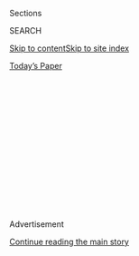 <div id="app">

<div>

<div>

<div>

<div class="NYTAppHideMasthead css-1q2w90k e1suatyy0">

<div class="section css-ui9rw0 e1suatyy2">

<div class="css-eph4ug er09x8g0">

<div class="css-6n7j50">

</div>

<span class="css-1dv1kvn">Sections</span>

<div class="css-10488qs">

<span class="css-1dv1kvn">SEARCH</span>

</div>

[Skip to content](#site-content)[Skip to site
index](#site-index)

</div>

<div class="css-10698na e1huz5gh0">

</div>

</div>

<div id="masthead-bar-one" class="section hasLinks css-15hmgas e1csuq9d3">

<div class="css-uqyvli e1csuq9d0">

</div>

<div class="css-1uqjmks e1csuq9d1">

</div>

<div class="css-9e9ivx">

[](https://myaccount.nytimes3xbfgragh.onion/auth/login?response_type=cookie&client_id=vi)

</div>

<div class="css-1bvtpon e1csuq9d2">

[Today’s
Paper](https://www.nytimes3xbfgragh.onion/section/todayspaper)

</div>

</div>

</div>

</div>

<div data-aria-hidden="false">

<div id="site-content" data-role="main">

<div>

<div class="css-1aor85t" style="opacity:0.000000001;z-index:-1;visibility:hidden">

<div class="css-1hqnpie">

<div class="css-epjblv">

<span class="css-17xtcya">[Opinion](/section/opinion)</span><span class="css-x15j1o">|</span><span class="css-fwqvlz">We
Lost the Battle for the Republican Party’s Soul Long
Ago</span>

</div>

<div class="css-k008qs">

<div class="css-1iwv8en">

<span class="css-18z7m18"></span>

<div>

</div>

</div>

<span class="css-1n6z4y">https://nyti.ms/2DawxRf</span>

<div class="css-1705lsu">

<div class="css-4xjgmj">

<div class="css-4skfbu" data-role="toolbar" data-aria-label="Social Media Share buttons, Save button, and Comments Panel with current comment count" data-testid="share-tools">

  - 
  - 
  - 
  - 
    
    <div class="css-6n7j50">
    
    </div>

  - 
  - 

</div>

</div>

</div>

</div>

</div>

</div>

<div id="NYT_TOP_BANNER_REGION" class="css-13pd83m">

</div>

<div id="top-wrapper" class="css-1sy8kpn">

<div id="top-slug" class="css-l9onyx">

Advertisement

</div>

[Continue reading the main
story](#after-top)

<div class="ad top-wrapper" style="text-align:center;height:100%;display:block;min-height:250px">

<div id="top" class="place-ad" data-position="top" data-size-key="top">

</div>

</div>

<div id="after-top">

</div>

</div>

<div>

<div class="css-v5btjw etb61u70">

<div class="css-v05ibm etb61u71">

[Opinion](/section/opinion)

</div>

</div>

<div id="sponsor-wrapper" class="css-1hyfx7x">

<div id="sponsor-slug" class="css-19vbshk">

Supported by

</div>

[Continue reading the main
story](#after-sponsor)

<div id="sponsor" class="ad sponsor-wrapper" style="text-align:center;height:100%;display:block">

</div>

<div id="after-sponsor">

</div>

</div>

<div class="css-186x18t">

</div>

<div class="css-1vkm6nb ehdk2mb0">

# We Lost the Battle for the Republican Party’s Soul Long Ago

</div>

Only fear will motivate the party to change — the cold fear only defeat
can bring.

<div class="css-18e8msd">

<div class="css-vp77d3 epjyd6m0">

<div class="css-1baulvz">

By <span class="css-1baulvz last-byline" itemprop="name">Stuart
Stevens</span>

<div class="css-8atqhb">

Mr. Stevens is a Republican political consultant.

</div>

</div>

</div>

  - July 29,
    2020

  - 
    
    <div class="css-4xjgmj">
    
    <div class="css-pvvomx" data-role="toolbar" data-aria-label="Social Media Share buttons, Save button, and Comments Panel with current comment count" data-testid="share-tools">
    
      - 
      - 
      - 
      - 
        
        <div class="css-6n7j50">
        
        </div>
    
      - 
      - 
    
    </div>
    
    </div>

</div>

<div class="css-79elbk" data-testid="photoviewer-wrapper">

<div class="css-z3e15g" data-testid="photoviewer-wrapper-hidden">

</div>

<div class="css-1a48zt4 ehw59r15" data-testid="photoviewer-children">

![<span class="css-cnj6d5 e1z0qqy90" itemprop="copyrightHolder"><span class="css-1ly73wi e1tej78p0">Credit...</span><span><span>Kevin
Lamarque/Reuters</span></span></span>](https://static01.graylady3jvrrxbe.onion/images/2020/07/28/opinion/28Stevens2/merlin_174249147_b661b850-6097-4221-bd90-92f37ce14c77-articleLarge.jpg?quality=75&auto=webp&disable=upscale)

</div>

</div>

</div>

<div class="section meteredContent css-1r7ky0e" name="articleBody" itemprop="articleBody">

<div class="css-1fanzo5 StoryBodyCompanionColumn">

<div class="css-53u6y8">

After Mitt Romney lost the 2012 presidential race, the Republican
National Committee chairman, Reince Priebus, commissioned an [internal
party
study](https://www.nytimes3xbfgragh.onion/2013/03/19/us/politics/republicans-plan-overhaul-for-2016-primary-season.html)
to examine why the party had won the popular vote only once since 1988.

The results of that so-called autopsy were fairly obvious: The party
needed to appeal to more people of color, reach out to younger voters,
become more welcoming to women. Those conclusions were presented as not
only a political necessity but also a moral mandate if the Republican
Party were to be a governing party in a rapidly changing America.

Then Donald Trump emerged and the party threw all those conclusions out
the window with an almost audible sigh of relief: *Thank God we can win
without pretending we really care about this stuff.* That reaction was
sadly predictable.

</div>

</div>

<div class="css-1fanzo5 StoryBodyCompanionColumn">

<div class="css-53u6y8">

I spent decades [working to elect
Republicans,](https://www.nytimes3xbfgragh.onion/2020/07/16/us/politics/trump-republicans.html)
including Mr. Romney and four other presidential candidates, and I am
here to bear reluctant witness that Mr. Trump didn’t hijack the
Republican Party. He is the logical conclusion of [what the party
became](https://www.nytimes3xbfgragh.onion/2020/03/18/opinion/trump-republicans-racism.html)
over the past 50 or so years, a natural product of the seeds of
race-baiting, self-deception and anger that now dominate it. Hold Donald
Trump up to a mirror and that bulging, scowling orange face is today’s
Republican
Party.

</div>

</div>

<div class="css-79elbk" data-testid="photoviewer-wrapper">

<div class="css-z3e15g" data-testid="photoviewer-wrapper-hidden">

</div>

<div class="css-1a48zt4 ehw59r15" data-testid="photoviewer-children">

![<span class="css-cnj6d5 e1z0qqy90" itemprop="copyrightHolder"><span class="css-1ly73wi e1tej78p0">Credit...</span><span>Doug
Mills/The New York
Times</span></span>](https://static01.graylady3jvrrxbe.onion/images/2020/07/28/opinion/28Stevens/28Stevens-articleLarge.jpg?quality=75&auto=webp&disable=upscale)

</div>

</div>

<div class="css-1fanzo5 StoryBodyCompanionColumn">

<div class="css-53u6y8">

I saw the warning signs but ignored them and chose to believe what I
wanted to believe: The party wasn’t just [a white grievance
party](https://www.nytimes3xbfgragh.onion/2020/03/18/opinion/trump-republicans-racism.html);
there was still a big tent; the others guys were worse. Many of us in
the party saw this dark side and told ourselves it was a recessive gene.
We were wrong. It turned out to be the dominant gene.

What is most telling is that the Republican Party actively embraced,
supported, defended and now enthusiastically identifies with a man who
eagerly exploits the nation’s racial tensions. In our system, political
parties should serve a circuit breaker function. The Republican Party
never pulled the switch.

Racism is the original sin of the modern Republican Party. While many
Republicans today like to mourn the absence of an intellectual voice
like William Buckley, it is often overlooked that Mr. Buckley began his
career as [a racist defending
segregation](https://www.politico.com/magazine/story/2017/05/13/william-f-buckley-civil-rights-215129).

In the Richard Nixon White House, Pat Buchanan and Kevin Phillips wrote
a re-election campaign memo headed[“Dividing the
Democrats”](https://www.cnn.com/2010/POLITICS/01/11/nixon.racial.strategy/index.html)
in which they outlined what would come to be known as the Southern
Strategy. It assumes there is little Republicans can do to attract Black
Americans and details a two-pronged strategy: Utilize Black support of
Democrats to alienate white voters while trying to decrease that support
by sowing dissension within the Democratic Party.

</div>

</div>

<div class="css-1fanzo5 StoryBodyCompanionColumn">

<div class="css-53u6y8">

That strategy has worked so well that it was copied by the Russians in
their [2016
efforts](https://www.nytimes3xbfgragh.onion/2019/04/18/us/politics/the-mueller-report-excerpts.html)
to help elect Mr. Trump.

In the 2000 George W. Bush campaign, on which I worked, we acknowledged
the failures of Republicans to attract significant nonwhite support.
When Mr. Bush called himself a [“compassionate
conservative,”](https://www.nytimes3xbfgragh.onion/2000/06/12/us/bush-draws-campaign-theme-from-more-than-the-heart.html)some
on the right attacked him, calling it an admission that conservatism had
not been compassionate. That was true; it had not been. Many of us
believed we could steer the party to that “kinder, gentler” place his
father described. We were wrong.

Reading Mr. Bush’s [2000 acceptance
speech](http://movies2.nytimes3xbfgragh.onion/library/politics/camp/080400wh-bush-speech.html)
at the Republican National Convention now is like stumbling across a
document from a lost civilization, with its calls for humility, service
and compassion. That message couldn’t attract 20 percent in a Republican
presidential primary today. If there really was a battle for the soul of
the Republican Party, we lost.

There is a collective blame to be shared by those of us who have created
the modern Republican Party that has so egregiously betrayed the
principles it claimed to represent. My j’accuse is against us all, not a
few individuals who were the most egregious.

</div>

</div>

<div>

</div>

<div class="css-1fanzo5 StoryBodyCompanionColumn">

<div class="css-53u6y8">

How did this happen? How do you abandon deeply held beliefs about
character, personal responsibility, foreign policy and the national debt
in a matter of months? You don’t. The obvious answer is those beliefs
weren’t deeply held. What others and I thought were bedrock values
turned out to be mere marketing slogans easily replaced. I feel like the
guy working for [Bernie
Madoff](https://www.nytimes3xbfgragh.onion/topic/person/bernard-l-madoff)
who thought they were actually beating the market.

Mr. Trump has served a useful purpose by exposing the deep flaws of a
major American political party. Like a heavy truck driven over a bridge
on the edge of failure, he has made it impossible to ignore the
long-developing fault lines of the Republican Party. A party rooted in
decency and values does not embrace the anger that Mr. Trump peddles as
patriotism.

</div>

</div>

<div class="css-1fanzo5 StoryBodyCompanionColumn">

<div class="css-53u6y8">

This collapse of a major political party as a moral governing force is
unlike anything we have seen in modern American politics. The closest
parallel is the demise of the Communist Party in the Soviet Union, when
the dissonance between what the party said it stood for and what
citizens actually experienced was so great that it was unsustainable.

This election should signal a day of reckoning for the party and all who
claim it as a political identity. Will it? I’ve given up hope that there
are any lines of decency or normalcy that once crossed would move
Republican leaders to act as if they took their oath of office more
seriously than their allegiance to party. Only fear will motivate the
party to change — the cold fear only defeat can bring.

That defeat is looming. Will it bring desperately needed change to the
Republican Party? I’d like to say I’m hopeful. But that would be a lie
and there have been too many lies for too long.

Stuart Stevens is a Republican political consultant and the author of
the forthcoming book “It Was All a Lie: How the Republican Party Became
Donald Trump,” from which this essay is adapted.

*The Times is committed to publishing* [*a diversity of
letters*](https://www.nytimes3xbfgragh.onion/2019/01/31/opinion/letters/letters-to-editor-new-york-times-women.html)
*to the editor. We’d like to hear what you think about this or any of
our articles. Here are some*
[*tips*](https://help.nytimes3xbfgragh.onion/hc/en-us/articles/115014925288-How-to-submit-a-letter-to-the-editor)*.
And here’s our email:*
[*letters@NYTimes.com*](mailto:letters@NYTimes.com)*.*

*Follow The New York Times Opinion section on*
[*Facebook*](https://www.facebookcorewwwi.onion/nytopinion)*,* [*Twitter
(@NYTopinion)*](http://twitter.com/NYTOpinion) *and*
[*Instagram*](https://www.instagram.com/nytopinion/)*.*

</div>

</div>

</div>

<div>

</div>

<div>

</div>

<div>

</div>

<div>

<div id="bottom-wrapper" class="css-1ede5it">

<div id="bottom-slug" class="css-l9onyx">

Advertisement

</div>

[Continue reading the main
story](#after-bottom)

<div id="bottom" class="ad bottom-wrapper" style="text-align:center;height:100%;display:block;min-height:90px">

</div>

<div id="after-bottom">

</div>

</div>

</div>

</div>

</div>

## Site Index

<div>

</div>

## Site Information Navigation

  - [© <span>2020</span> <span>The New York Times
    Company</span>](https://help.nytimes3xbfgragh.onion/hc/en-us/articles/115014792127-Copyright-notice)

<!-- end list -->

  - [NYTCo](https://www.nytco.com/)
  - [Contact
    Us](https://help.nytimes3xbfgragh.onion/hc/en-us/articles/115015385887-Contact-Us)
  - [Work with us](https://www.nytco.com/careers/)
  - [Advertise](https://nytmediakit.com/)
  - [T Brand Studio](http://www.tbrandstudio.com/)
  - [Your Ad
    Choices](https://www.nytimes3xbfgragh.onion/privacy/cookie-policy#how-do-i-manage-trackers)
  - [Privacy](https://www.nytimes3xbfgragh.onion/privacy)
  - [Terms of
    Service](https://help.nytimes3xbfgragh.onion/hc/en-us/articles/115014893428-Terms-of-service)
  - [Terms of
    Sale](https://help.nytimes3xbfgragh.onion/hc/en-us/articles/115014893968-Terms-of-sale)
  - [Site
    Map](https://spiderbites.nytimes3xbfgragh.onion)
  - [Help](https://help.nytimes3xbfgragh.onion/hc/en-us)
  - [Subscriptions](https://www.nytimes3xbfgragh.onion/subscription?campaignId=37WXW)

</div>

</div>

</div>

</div>
